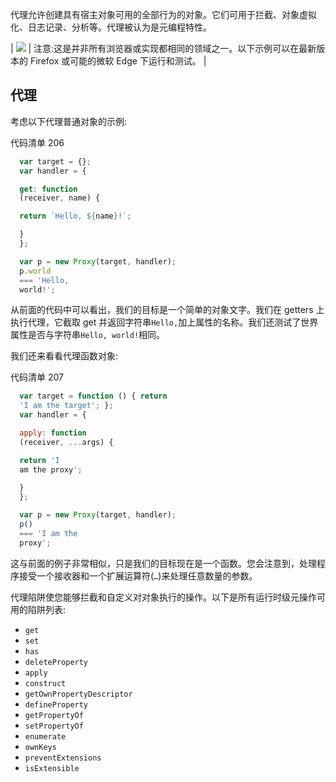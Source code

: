 代理允许创建具有宿主对象可用的全部行为的对象。它们可用于拦截、对象虚拟化、日志记录、分析等。代理被认为是元编程特性。

| ![](../images/00003.gif) | 注意:这是并非所有浏览器或实现都相同的领域之一。以下示例可以在最新版本的 Firefox 或可能的微软 Edge 下运行和测试。 |

## 代理

考虑以下代理普通对象的示例:

代码清单 206

```js
  var target = {};
  var handler = {

  get: function
  (receiver, name) {

  return `Hello, ${name}!`;

  }
  };

  var p = new Proxy(target, handler);
  p.world
  === 'Hello,
  world!';

```

从前面的代码中可以看出，我们的目标是一个简单的对象文字。我们在 getters 上执行代理，它截取 get 并返回字符串`Hello,`加上属性的名称。我们还测试了世界属性是否与字符串`Hello, world!`相同。

我们还来看看代理函数对象:

代码清单 207

```js
  var target = function () { return
  'I am the target'; };
  var handler = {

  apply: function
  (receiver, ...args) {

  return 'I
  am the proxy';

  }
  };

  var p = new Proxy(target, handler);
  p()
  === 'I am the
  proxy';

```

这与前面的例子非常相似，只是我们的目标现在是一个函数。您会注意到，处理程序接受一个接收器和一个扩展运算符(`…`)来处理任意数量的参数。

代理陷阱使您能够拦截和自定义对对象执行的操作。以下是所有运行时级元操作可用的陷阱列表:

*   `get`
*   `set`
*   `has`
*   `deleteProperty`
*   `apply`
*   `construct`
*   `getOwnPropertyDescriptor`
*   `defineProperty`
*   `getPropertyOf`
*   `setPropertyOf`
*   `enumerate`
*   `ownKeys`
*   `preventExtensions`
*   `isExtensible`
